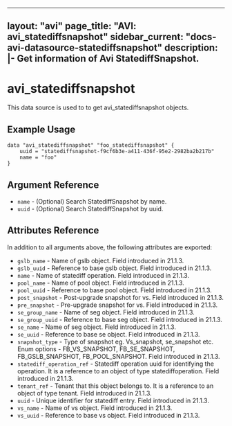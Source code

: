 <!--
    Copyright 2021 VMware, Inc.
    SPDX-License-Identifier: Mozilla Public License 2.0
-->
---
layout: "avi"
page_title: "AVI: avi_statediffsnapshot"
sidebar_current: "docs-avi-datasource-statediffsnapshot"
description: |-
  Get information of Avi StatediffSnapshot.
---

# avi_statediffsnapshot

This data source is used to to get avi_statediffsnapshot objects.

## Example Usage

```hcl
data "avi_statediffsnapshot" "foo_statediffsnapshot" {
    uuid = "statediffsnapshot-f9cf6b3e-a411-436f-95e2-2982ba2b217b"
    name = "foo"
}
```

## Argument Reference

* `name` - (Optional) Search StatediffSnapshot by name.
* `uuid` - (Optional) Search StatediffSnapshot by uuid.

## Attributes Reference

In addition to all arguments above, the following attributes are exported:

* `gslb_name` - Name of gslb object. Field introduced in 21.1.3.
* `gslb_uuid` - Reference to base gslb object. Field introduced in 21.1.3.
* `name` - Name of statediff operation. Field introduced in 21.1.3.
* `pool_name` - Name of pool object. Field introduced in 21.1.3.
* `pool_uuid` - Reference to base pool object. Field introduced in 21.1.3.
* `post_snapshot` - Post-upgrade snapshot for vs. Field introduced in 21.1.3.
* `pre_snapshot` - Pre-upgrade snapshot for vs. Field introduced in 21.1.3.
* `se_group_name` - Name of seg object. Field introduced in 21.1.3.
* `se_group_uuid` - Reference to base seg object. Field introduced in 21.1.3.
* `se_name` - Name of seg object. Field introduced in 21.1.3.
* `se_uuid` - Reference to base se object. Field introduced in 21.1.3.
* `snapshot_type` - Type of snapshot eg. Vs_snapshot, se_snapshot etc. Enum options - FB_VS_SNAPSHOT, FB_SE_SNAPSHOT, FB_GSLB_SNAPSHOT, FB_POOL_SNAPSHOT. Field introduced in 21.1.3.
* `statediff_operation_ref` - Statediff operation uuid for identifying the operation. It is a reference to an object of type statediffoperation. Field introduced in 21.1.3.
* `tenant_ref` - Tenant that this object belongs to. It is a reference to an object of type tenant. Field introduced in 21.1.3.
* `uuid` - Unique identifier for statediff entry. Field introduced in 21.1.3.
* `vs_name` - Name of vs object. Field introduced in 21.1.3.
* `vs_uuid` - Reference to base vs object. Field introduced in 21.1.3.

